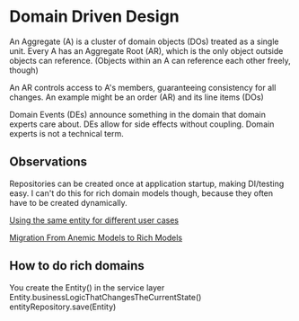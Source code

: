 # Domain Driven Design

An Aggregate (A) is a cluster of domain objects (DOs) treated as a single unit. 
Every A has an Aggregate Root (AR), which is the only object outside objects can reference.
(Objects within an A can reference each other freely, though)

An AR controls access to A's members, guaranteeing consistency for all changes.
An example might be an order (AR) and its line items (DOs)

Domain Events (DEs) announce something in the domain that domain experts care about. 
DEs allow for side effects without coupling. Domain experts is not a technical term.

## Observations

Repositories can be created once at application startup, making DI/testing easy.
I can't do this for rich domain models though, because they often have to be created dynamically.

[Using the same entity for different user cases](https://softwareengineering.stackexchange.com/questions/392047)

[Migration From Anemic Models to Rich Models](https://softwareengineering.stackexchange.com/questions/386432)

## How to do rich domains

You create the Entity() in the service layer
Entity.businessLogicThatChangesTheCurrentState()
entityRepository.save(Entity)

